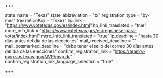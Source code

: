 +++

state_name = "Texas"
state_abbreviation = "tx"
registration_type = "by-mail"
translationKey = "Texas"
hp_link = "https://www.votetexas.gov/es/index.html"
hp_link_translated = "true"
more_info_link = "https://www.votetexas.gov/es/registrese-para-votar/index.html"
more_info_link_translated = "true"
ip_deadline = "hasta 30 días antes del día de las elecciones"
mail_received_deadline = ""
mail_postmarked_deadline = "debe tener el sello del correo 30 días antes del día de las elecciones"
confirm_registration_link = "https://teamrv-mvp.sos.texas.gov/MVP/mvp.do"
confirm_registration_link_language_selection = "true"

+++